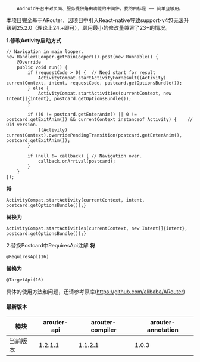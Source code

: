 ```
    Android平台中对页面、服务提供路由功能的中间件，我的目标是 —— 简单且够用。
```

本项目完全基于ARouter，因项目中引入React-native导致support-v4包无法升级到25.2.0（理论上24.+即可），顾用最小的修改量兼容了23+的情况。

**1.修改Activity启动方式**
```
// Navigation in main looper.
new Handler(Looper.getMainLooper()).post(new Runnable() {
    @Override
    public void run() {
        if (requestCode > 0) {  // Need start for result
            ActivityCompat.startActivityForResult((Activity) currentContext, intent, requestCode, postcard.getOptionsBundle());
        } else {
            ActivityCompat.startActivities(currentContext, new Intent[]{intent}, postcard.getOptionsBundle());
        }

        if ((0 != postcard.getEnterAnim() || 0 != postcard.getExitAnim()) && currentContext instanceof Activity) {    // Old version.
            ((Activity) currentContext).overridePendingTransition(postcard.getEnterAnim(), postcard.getExitAnim());
        }

        if (null != callback) { // Navigation over.
            callback.onArrival(postcard);
        }
    }
});
```
**将**
```
ActivityCompat.startActivity(currentContext, intent, postcard.getOptionsBundle());}
```
**替换为**
```
ActivityCompat.startActivities(currentContext, new Intent[]{intent}, postcard.getOptionsBundle());}
```

2.替换Postcard中RequiresApi注解
**将**
```
@RequiresApi(16)
```
**替换为**
```
@TargetApi(16)
```

具体的使用方法和问题，还请参考原库(https://github.com/alibaba/ARouter)

#### 最新版本

模块|arouter-api|arouter-compiler|arouter-annotation
---|---|---|---
当前版本|1.2.1.1|1.1.2.1|1.0.3





